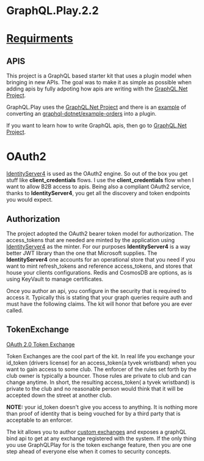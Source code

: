 # GraphQL.Play.2.2

# [Requirments](./docs/app-requirements.md)

## APIS

This project is a GraphQL based starter kit that uses a plugin model when bringing in new APIs.  The goal was to make it as simple as possible when adding apis by fully adpoting how apis are writing with the [GraphQL.Net Project](https://github.com/graphql-dotnet/graphql-dotnet).  

GraphQL.Play uses the [GraphQL.Net Project](https://github.com/graphql-dotnet/graphql-dotnet) and there is an [example](./docs/orders-conversion.md) of converting an [graphql-dotnet/example-orders](https://github.com/graphql-dotnet/example-orders) into a plugin.  

If you want to learn how to write GraphQL apis, then go to [GraphQL.Net Project](https://github.com/graphql-dotnet/graphql-dotnet).  

# OAuth2
[IdentityServer4](https://github.com/IdentityServer/IdentityServer4) is used as the OAuth2 engine.  So out of the box you get stuff like **client_credentials** flows.  I use the **client_credentials** flow when I want to allow B2B access to apis.  Being also a compliant OAuth2 service, thanks to **IdentityServer4**, you get all the discovery and token endpoints you would expect.  

## Authorization  
The project adopted the OAuth2 bearer token model for authorization.  The access_tokens that are needed are minted by the application using  [IdentityServer4](https://github.com/IdentityServer/IdentityServer4) as the minter.  For our purposes **IdentityServer4** is a way better JWT library than the one that Microsoft supplies.  The **IdentityServer4** one accounts for an operational store that you need if you want to mint refresh_tokens and reference access_tokens, and stores that house your clients configurations.  Redis and CosmosDB are options, as is using KeyVault to manage certificates.  

Once you author an api, you configure in the security that is required to access it.  Typically this is stating that your graph queries require auth and must have the following claims.  The kit will honor that before you are ever called.  


## TokenExchange  
[OAuth 2.0 Token Exchange](https://datatracker.ietf.org/doc/draft-ietf-oauth-token-exchange/)  

Token Exchanges are the cool part of the kit.  In real life you exchange your id_token (drivers license) for an access_token(a tyvek wristband) when you want to gain access to some club.  The enforcer of the rules set forth by the club owner is typically a bouncer.  Those rules are private to club and can change anytime.  In short, the resulting access_token( a tyvek wristband) is private to the club and no reasonable person would think that it will be accepted down the street at another club.

**NOTE:** your id_token doesn't give you access to anything.  It is nothing more than proof of identity that is being vouched for by a third party that is acceptable to an enforcer.  

The kit allows you to author [custom exchanges](./docs/custom-bind-handler.md) and exposes a graphQL bind api to get at any exchange registered with the system.  If the only thing you use GraphQLPlay for is the token exchange feature, then you are one step ahead of everyone else when it comes to security concepts.  







